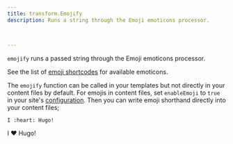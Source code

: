 ```yaml
---
title: transform.Emojify 
description: Runs a string through the Emoji emoticons processor.



---
```


`emojify` runs a passed string through the Emoji emoticons processor.

See the list of [emoji shortcodes] for available emoticons.

The `emojify` function can be called in your templates but not directly in your content files by default. For emojis in content files, set `enableEmoji` to `true` in your site's [configuration]. Then you can write emoji shorthand directly into your content files;


```text
I :heart: Hugo!
```

I :heart: Hugo!

[configuration]: /getting-started/configuration/
[emoji shortcodes]: /quick-reference/emojis/
[sc]: /templates/shortcode/
[scsource]: https://github.com/gohugoio/hugo/tree/master/docs/layouts/shortcodes
